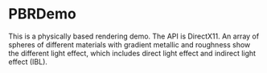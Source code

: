# PBRDemo

This is a physically based rendering demo. The API is DirectX11.
An array of spheres of different materials with gradient metallic and roughness show the different light effect, 
which includes direct light effect and indirect light effect (IBL). 

